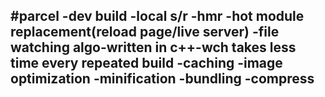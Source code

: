 #parcel
-dev build
-local s/r
-hmr -hot module replacement(reload page/live server)
-file watching algo-written in c++-wch takes less time every repeated build
-caching
-image optimization
-minification
-bundling
-compress
-